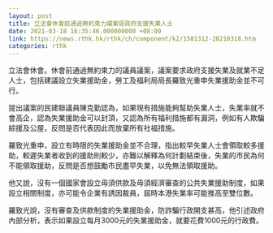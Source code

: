 ```yaml
---
layout: post
title: 立法會休會前通過無約束力議案促政府支援失業人士
date: 2021-03-18 16:35:46.000000000 +08:00
link: https://news.rthk.hk/rthk/ch/component/k2/1581312-20210318.htm
categories: rthk
---
```


立法會休會。休會前通過無約束力的議員議案，議案要求政府支援失業及就業不足人士，包括建議設立失業援助金，勞工及福利局局長羅致光重申失業援助金並不可行。

提出議案的民建聯議員陳克勤認為，如果現有措施能夠幫助失業人士，失業率就不會高企，認為失業援助金可以封頂，又認為所有福利措施都有漏洞，例如有人欺騙綜援及公屋，反問是否代表因此而放棄所有社福措施。

羅致光重申，設立有時限的失業援助金並不合理，指出較早失業人士會領取較多援助，較遲失業者收到的援助則較少，亦難以解釋為何計劃結束後，失業的市民為何不能領取援助，反問是否想鼓勵市民盡早失業，以免無法領取援助。

他又說，沒有一個國家會設立毋須供款及毋須經濟審查的公共失業援助制度，如果設立相關制度，亦可能令企業有誘因裁員，屆時本港失業率可能推高至雙位數。

羅致光說，沒有審查及供款制度的失業援助金，防詐騙行政開支甚高，他引述政府內部分析，表示如果設立每月3000元的失業援助金，就要花費1000元的行政費。
